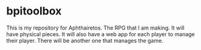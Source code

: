 # bpitoolbox
This is my repository for Aphthairetos. The RPG that I am making. It will have physical pieces. It will also have a web app for each player to manage their player. There will be another one that manages the game.
